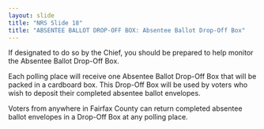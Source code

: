 ```yaml
---
layout: slide
title: "NRS Slide 18"
title: "ABSENTEE BALLOT DROP-OFF BOX: Absentee Ballot Drop-Off Box"
---
```


If designated to do so by the Chief, you should be prepared to help monitor the Absentee Ballot Drop-Off Box.

Each polling place will receive one Absentee Ballot Drop-Off Box that will be packed in a cardboard box. This Drop-Off Box will be used by voters who wish to deposit their completed absentee ballot envelopes.

Voters from anywhere in Fairfax County can return completed absentee ballot envelopes in a Drop-Off Box at any polling place.
